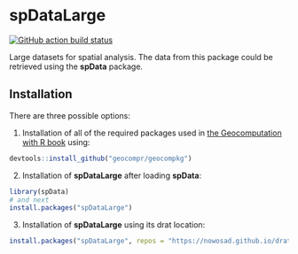 # spDataLarge

  <!-- badges: start -->
[![GitHub action build
status](https://github.com/Nowosad/spDataLarge/workflows/pkgdown/badge.svg)](https://github.com/Nowosad/spDataLarge/actions)
  <!-- badges: end -->

Large datasets for spatial analysis. 
The data from this package could be retrieved using the **spData** package.

## Installation

There are three possible options:

1. Installation of all of the required packages used in [the Geocomputation with R book](https://geocompr.github.io/) using:

```r
devtools::install_github("geocompr/geocompkg")
```

2. Installation of **spDataLarge** after loading **spData**:

```r
library(spData)
# and next
install.packages("spDataLarge")
```

3. Installation of **spDataLarge** using its drat location:

```r
install.packages("spDataLarge", repos = "https://nowosad.github.io/drat/", type = "source")
```
